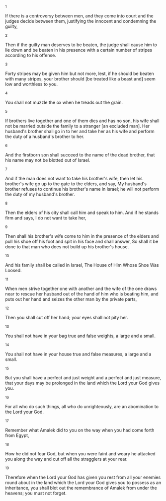 <sup>1</sup> 

If there is a controversy between men, and they come into court and the judges decide between them, justifying the innocent and condemning the guilty, 

<sup>2</sup> 

Then if the guilty man deserves to be beaten, the judge shall cause him to lie down and be beaten in his presence with a certain number of stripes according to his offense. 

<sup>3</sup> 

Forty stripes may be given him but not more, lest, if he should be beaten with many stripes, your brother should [be treated like a beast and] seem low and worthless to you. 

<sup>4</sup> 

You shall not muzzle the ox when he treads out the grain. 

<sup>5</sup> 

If brothers live together and one of them dies and has no son, his wife shall not be married outside the family to a stranger [an excluded man]. Her husband's brother shall go in to her and take her as his wife and perform the duty of a husband's brother to her. 

<sup>6</sup> 

And the firstborn son shall succeed to the name of the dead brother, that his name may not be blotted out of Israel. 

<sup>7</sup> 

And if the man does not want to take his brother's wife, then let his brother's wife go up to the gate to the elders, and say, My husband's brother refuses to continue his brother's name in Israel; he will not perform the duty of my husband's brother. 

<sup>8</sup> 

Then the elders of his city shall call him and speak to him. And if he stands firm and says, I do not want to take her, 

<sup>9</sup> 

Then shall his brother's wife come to him in the presence of the elders and pull his shoe off his foot and spit in his face and shall answer, So shall it be done to that man who does not build up his brother's house. 

<sup>10</sup> 

And his family shall be called in Israel, The House of Him Whose Shoe Was Loosed. 

<sup>11</sup> 

When men strive together one with another and the wife of the one draws near to rescue her husband out of the hand of him who is beating him, and puts out her hand and seizes the other man by the private parts, 

<sup>12</sup> 

Then you shall cut off her hand; your eyes shall not pity her. 

<sup>13</sup> 

You shall not have in your bag true and false weights, a large and a small. 

<sup>14</sup> 

You shall not have in your house true and false measures, a large and a small. 

<sup>15</sup> 

But you shall have a perfect and just weight and a perfect and just measure, that your days may be prolonged in the land which the Lord your God gives you. 

<sup>16</sup> 

For all who do such things, all who do unrighteously, are an abomination to the Lord your God. 

<sup>17</sup> 

Remember what Amalek did to you on the way when you had come forth from Egypt, 

<sup>18</sup> 

How he did not fear God, but when you were faint and weary he attacked you along the way and cut off all the stragglers at your rear. 

<sup>19</sup> 

Therefore when the Lord your God has given you rest from all your enemies round about in the land which the Lord your God gives you to possess as an inheritance, you shall blot out the remembrance of Amalek from under the heavens; you must not forget.